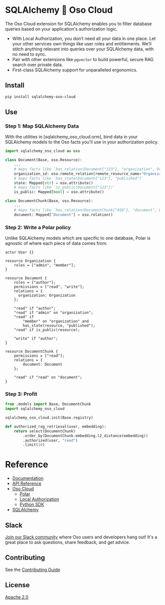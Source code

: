 # SQLAlchemy 🤝 Oso Cloud

The Oso Cloud extension for SQLAlchemy enables you to filter database
queries based on your application's authorization logic.

- With Local Authorization, you don’t need all your data in one place.
  Let your other services own things like user roles and entitlements. We’ll stitch
  anything relevant into queries over your SQLAlchemy data, with no need to
  sync.
- Pair with other extensions like `pgvector` to build powerful, secure RAG search over private data.
- First-class SQLAlchemy support for unparalleled ergonomics.

## Install

```bash
pip install sqlalchemy-oso-cloud
```

## Use

### Step 1: Map SQLAlchemy Data

With the utilities in [sqlalchemy_oso_cloud.orm], bind
data in your SQLAlchemy models to the Oso facts you'll use
in your authorization policy.

```python
import sqlalchemy_oso_cloud as oso

class Document(Base, oso.Resource):
    ...
    # maps facts like `has_relation(Document{"123"}, "organization", Organization{"acme"})`
    organization_id: oso.remote_relation(remote_resource_name="Organization")
    # maps facts like `has_state(Document{"123"}, "published")`
    state: Mapped[str] = oso.attribute()
    # maps facts like `is_public(Document{"123"})`
    is_public: Mapped[bool] = oso.attribute()

class DocumentChunk(Base, oso.Resource):
    ...
    # maps facts like `has_relation(DocumentChunk{"456"}, "document", Document{"123"})`
    document: Mapped["Document"] = oso.relation()
```

### Step 2: Write a Polar policy

Unlike SQLAlchemy models which are specific to one database,
Polar is agnostic of where each piece of data comes from.

```polar
actor User {}

resource Organization {
    roles = ["admin", "member"];
}

resource Document {
    roles = ["author"];
    permissions = ["read", "write"];
    relations = {
      organization: Organization
    };

    "read" if "author";
    "read" if "admin" on "organization";
    "read" if
        "member" on "organization" and
        has_state(resource, "published");
    "read" if is_public(resource);

    "write" if "author";
}

resource DocumentChunk {
    permissions = ["read"];
    relations = {
        document: Document
    };

    "read" if "read" on "document";
}
```

### Step 3: Profit

```python
from .models import Base, DocumentChunk
import sqlalchemy_oso_cloud

sqlalchemy_oso_cloud.init(Base.registry)

def authorized_rag_retrieval(user, embedding):
    return select(DocumentChunk)
        .order_by(DocumentChunk.embedding.l2_distance(embedding))
        .authorized(user, "read")
        .limit(10)
```

# Reference

- [Documentation](https://www.osohq.com/docs/app-integration/client-apis/python/sqlalchemy)
- [API Reference](https://osohq.github.io/sqlalchemy-oso-cloud)
- [Oso Cloud](https://www.osohq.com/docs)
  - [Polar](https://www.osohq.com/docs/modeling-in-polar)
  - [Local Authorization](https://www.osohq.com/docs/authorization-data/local-authorization)
  - [Python SDK](https://www.osohq.com/docs/app-integration/client-apis/python)
- [SQLAlchemy](https://docs.sqlalchemy.org/)

## Slack

[Join our Slack community](https://join-slack.osohq.com/) where Oso users and developers
hang out! It's a great place to ask questions, share feedback, and get advice.

## Contributing

See the [Contributing Guide](https://github.com/osohq/sqlalchemy-oso-cloud/blob/main/CONTRIBUTING.md)

## License

[Apache 2.0](https://github.com/osohq/sqlalchemy-oso-cloud/blob/main/LICENSE)
